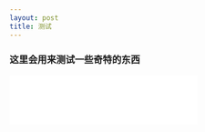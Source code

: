 ```yaml
---
layout: post
title: 测试
---
```

### 这里会用来测试一些奇特的东西

<iframe frameborder="no" border="0" marginwidth="0" marginheight="0" width="330" height="86" src="//music.163.com/outchain/player?type=2&amp;id=26440351&amp;auto=1&amp;height=66"></iframe>